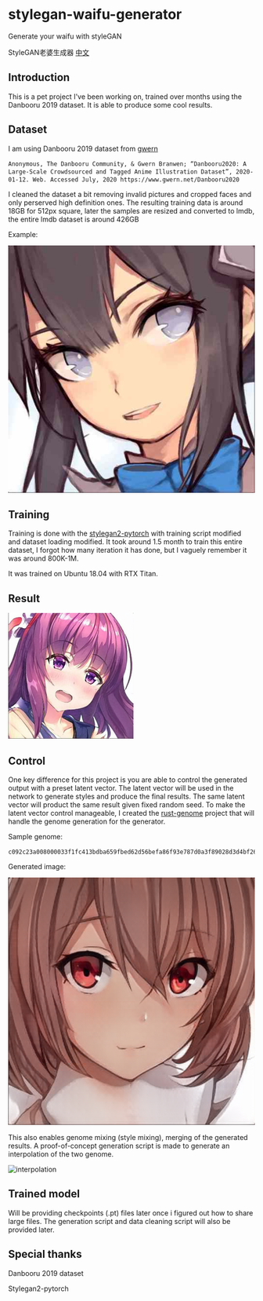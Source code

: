 # stylegan-waifu-generator
Generate your waifu with styleGAN

StyleGAN老婆生成器 [中文](README_CN.md)

## Introduction
This is a pet project I've been working on, trained over months using the Danbooru 2019 dataset. It is able to produce some cool results.

## Dataset
I am using Danbooru 2019 dataset from [gwern](https://www.gwern.net/About)

```
Anonymous, The Danbooru Community, & Gwern Branwen; “Danbooru2020: A Large-Scale Crowdsourced and Tagged Anime Illustration Dataset”, 2020-01-12. Web. Accessed July, 2020 https://www.gwern.net/Danbooru2020
```
I cleaned the dataset a bit removing invalid pictures and cropped faces and only perserved high definition ones. The resulting training data is around 18GB for 512px square, later the samples are resized and converted to lmdb, the entire lmdb dataset is around 426GB

Example:

![Example data](res/2238231-0.jpg)

## Training
Training is done with the [stylegan2-pytorch](https://github.com/rosinality/stylegan2-pytorch) with training script modified and dataset loading modified. It took around 1.5 month to train this entire dataset, I forgot how many iteration it has done, but I vaguely remember it was around 800K-1M.

It was trained on Ubuntu 18.04 with RTX Titan.

## Result

![256px](res/000017.png)

## Control
One key difference for this project is you are able to control the generated output with a preset latent vector. The latent vector will be used in the network to generate styles and produce the final results. The same latent vector will product the same result given fixed random seed. To make the latent vector control manageable, I created the [rust-genome](https://github.com/r1cebank/genome) project that will handle the genome generation for the generator.

Sample genome:

```
c092c23a008000033f1fc413bdba659fbed62d56befa86f93e787d0a3f89028d3d4bf2673f8a221ebef5605bbda472dd3f678906be82855b3f9493b8c............020353ebf8c074ac02c3b9e3fc24ff03f49dbf0563f8bdf467743f8fca4dc0095918bf379b733e8382ec3ce89666bf2b9dbe3e08f23ebe8fe6a0bf3ab1b9bf7b6a743df1f45c
```

Generated image:

![genome generated image](res/000.png)

This also enables genome mixing (style mixing), merging of the generated results. A proof-of-concept generation script is made to generate an interpolation of the two genome.

![interpolation](res/out.gif)

## Trained model
Will be providing checkpoints (.pt) files later once i figured out how to share large files. The generation script and data cleaning script will also be provided later.


## Special thanks
Danbooru 2019 dataset

Stylegan2-pytorch
